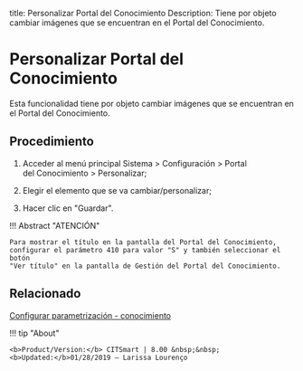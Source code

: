 title: Personalizar Portal del Conocimiento
Description: Tiene por objeto cambiar imágenes que se encuentran en el Portal del Conocimiento.
# Personalizar Portal del Conocimiento

Esta funcionalidad tiene por objeto cambiar imágenes que se encuentran en el Portal del Conocimiento.

Procedimiento
-------------

1.  Acceder al menú principal Sistema \> Configuración \> Portal
    del Conocimiento \> Personalizar;

2.  Elegir el elemento que se va cambiar/personalizar;

3.  Hacer clic en "Guardar".

!!! Abstract "ATENCIÓN"

    Para mostrar el título en la pantalla del Portal del Conocimiento,
    configurar el parámetro 410 para valor "S" y también seleccionar el botón
    "Ver título" en la pantalla de Gestión del Portal del Conocimiento.

Relacionado
------------

[Configurar parametrización - conocimiento](/es-es/citsmart-platform-8/platform-administration/parameters-list/configure-parametrization-knowledge.html)

!!! tip "About"

    <b>Product/Version:</b> CITSmart | 8.00 &nbsp;&nbsp;
    <b>Updated:</b>01/28/2019 – Larissa Lourenço
